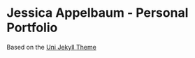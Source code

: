 # Jessica Appelbaum - Personal Portfolio

Based on the [Uni Jekyll Theme](https://github.com/brianmaierjr/uni)
